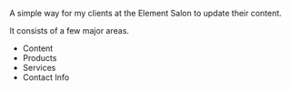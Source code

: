 A simple way for my clients at the Element Salon to update their content.

It consists of a few major areas.
- Content
- Products
- Services
- Contact Info